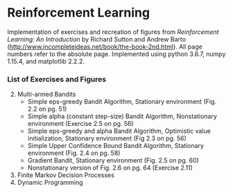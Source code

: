 # Reinforcement Learning

Implementation of exercises and recreation of figures from *Reinforcement Learning: An Introduction* by Richard Sutton and Andrew Barto (http://www.incompleteideas.net/book/the-book-2nd.html). All page numbers refer to the absolute page. Implemented using python 3.6.7, numpy 1.15.4, and matplotlib 2.2.2.

### List of Exercises and Figures
2. Multi-armed Bandits
	* Simple eps-greedy Bandit Algorithm, Stationary environment (Fig. 2.2 on pg. 51)
	* Simple alpha (constant step-size) Bandit Algorithm, Nonstationary environment (Exercise 2.5 on pg. 56)
	* Simple eps-greedy and alpha Bandit Algorithm, Optimistic value initialization, Stationary environment (Fig 2.3 on pg. 56)
	* Simple Upper Confidence Bound Bandit Algorithm, Stationary environment (Fig. 2.4 on pg. 58)
	* Gradient Bandit, Stationary environment (Fig. 2.5 on pg. 60)
	* Nonstationary version of Fig. 2.6 on pg. 64 (Exercise 2.11)
3. Finite Markov Decision Processes
4. Dynamic Programming
